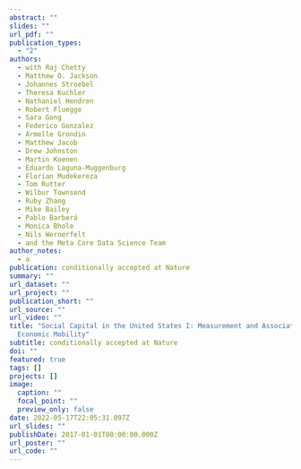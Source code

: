 ```yaml
---
abstract: ""
slides: ""
url_pdf: ""
publication_types:
  - "2"
authors:
  - with Raj Chetty
  - Matthew O. Jackson
  - Johannes Stroebel
  - Theresa Kuchler
  - Nathaniel Hendren
  - Robert Fluegge
  - Sara Gong
  - Federico Gonzalez
  - Armelle Grondin
  - Matthew Jacob
  - Drew Johnston
  - Martin Koenen
  - Eduardo Laguna-Muggenburg
  - Florian Mudekereza
  - Tom Rutter
  - Wilbur Townsend
  - Ruby Zhang
  - Mike Bailey
  - Pablo Barberá
  - Monica Bhole
  - Nils Wernerfelt
  - and the Meta Core Data Science Team
author_notes:
  - a
publication: conditionally accepted at Nature
summary: ""
url_dataset: ""
url_project: ""
publication_short: ""
url_source: ""
url_video: ""
title: "Social Capital in the United States I: Measurement and Associations with
  Economic Mobility"
subtitle: conditionally accepted at Nature
doi: ""
featured: true
tags: []
projects: []
image:
  caption: ""
  focal_point: ""
  preview_only: false
date: 2022-05-17T22:05:31.097Z
url_slides: ""
publishDate: 2017-01-01T00:00:00.000Z
url_poster: ""
url_code: ""
---
```

